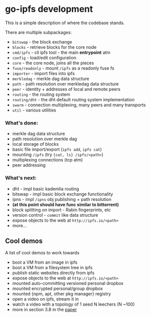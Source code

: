 # go-ipfs development

This is a simple description of where the codebase stands.

There are multiple subpackages:

- `bitswap` - the block exchange
- `blocks` - retrieve blocks for the core node
- `cmd/ipfs` - cli ipfs tool - the main **entrypoint** atm
- `config` - load/edit configuration
- `core` - the core node, joins all the pieces
- `fuse/readonly` - mount `/ipfs` as a readonly fuse fs
- `importer` - import files into ipfs
- `merkledag` - merkle dag data structure
- `path` - path resolution over merkledag data structure
- `peer` - identity + addresses of local and remote peers
- `routing` - the routing system
- `routing/dht` - the dht default routing system implementation
- `swarm` - connection multiplexing, many peers and many transports
- `util` - various utilities


### What's done:

- merkle dag data structure
- path resolution over merkle dag
- local storage of blocks
- basic file import/export (`ipfs add`, `ipfs cat`)
- mounting `/ipfs` (try `{cat, ls} /ipfs/<path>`)
- multiplexing connections (tcp atm)
- peer addressing

### What's next:

- dht - impl basic kademlia routing
- bitswap - impl basic block exchange functionality
- ipns - impl `/ipns` obj publishing + path resolution
- **(at this point should have func similar to bittorrent)**
- block splitting on import - Rabin fingerprints, etc
- version control - `commit` like data structure
- expose objects to the web at `http://ipfs.io/<path>`
- more...

## Cool demos

A list of cool demos to work towards

- boot a VM from an image in ipfs
- boot a VM from a filesystem tree in ipfs
- publish static websites directly from ipfs
- expose objects to the web at `http://ipfs.io/<path>`
- mounted auto-committing versioned personal dropbox
- mounted encrypted personal/group dropbox
- mounted {npm, apt, other pkg manager} registry
- open a video on ipfs, stream it in
- watch a video with a topology of 1 seed N leechers (N ~100)
- more in section 3.8 in the [paper](http://http://static.benet.ai/t/ipfs.pdf)
